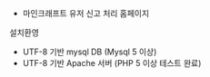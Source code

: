 - 마인크래프트 유저 신고 처리 홈페이지

설치환영
- UTF-8 기반 mysql DB (Mysql 5 이상)
- UTF-8 기반 Apache 서버 (PHP 5 이상 테스트 완료)
